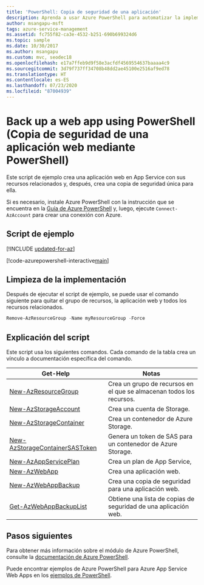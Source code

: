 ```yaml
---
title: 'PowerShell: Copia de seguridad de una aplicación'
description: Aprenda a usar Azure PowerShell para automatizar la implementación y administración de App Service. En este ejemplo se muestra cómo realizar una copia de seguridad de una aplicación.
author: msangapu-msft
tags: azure-service-management
ms.assetid: fc755f82-ca3e-4532-b251-690b699324d6
ms.topic: sample
ms.date: 10/30/2017
ms.author: msangapu
ms.custom: mvc, seodec18
ms.openlocfilehash: e17a7ffeb9d9f58e3acfdf4569554637baaaa4c9
ms.sourcegitcommit: 3d79f737ff34708b48dd2ae45100e2516af9ed78
ms.translationtype: HT
ms.contentlocale: es-ES
ms.lasthandoff: 07/23/2020
ms.locfileid: "87004939"
---
```

# <a name="back-up-a-web-app-using-powershell"></a>Back up a web app using PowerShell (Copia de seguridad de una aplicación web mediante PowerShell)

Este script de ejemplo crea una aplicación web en App Service con sus recursos relacionados y, después, crea una copia de seguridad única para ella. 

Si es necesario, instale Azure PowerShell con la instrucción que se encuentra en la [Guía de Azure PowerShell](/powershell/azure/) y, luego, ejecute `Connect-AzAccount` para crear una conexión con Azure. 

## <a name="sample-script"></a>Script de ejemplo

[!INCLUDE [updated-for-az](../../../includes/updated-for-az.md)]

[!code-azurepowershell-interactive[main](../../../powershell_scripts/app-service/backup-onetime/backup-onetime.ps1?highlight=1-5 "Back up a web app")]

## <a name="clean-up-deployment"></a>Limpieza de la implementación 

Después de ejecutar el script de ejemplo, se puede usar el comando siguiente para quitar el grupo de recursos, la aplicación web y todos los recursos relacionados.

```powershell
Remove-AzResourceGroup -Name myResourceGroup -Force
```

## <a name="script-explanation"></a>Explicación del script

Este script usa los siguientes comandos. Cada comando de la tabla crea un vínculo a documentación específica del comando.

| Get-Help | Notas |
|---|---|
| [New-AzResourceGroup](/powershell/module/az.resources/new-azresourcegroup) | Crea un grupo de recursos en el que se almacenan todos los recursos. |
| [New-AzStorageAccount](/powershell/module/az.storage/new-azstorageaccount) | Crea una cuenta de Storage. |
| [New-AzStorageContainer](/powershell/module/az.storage/new-AzStoragecontainer) | Crea un contenedor de Azure Storage. |
| [New-AzStorageContainerSASToken](/powershell/module/az.storage/new-AzStoragecontainersastoken) | Genera un token de SAS para un contenedor de Azure Storage.  |
| [New-AzAppServicePlan](/powershell/module/az.websites/new-azappserviceplan) | Crea un plan de App Service, |
| [New-AzWebApp](/powershell/module/az.websites/new-azwebapp) | Crea una aplicación web. |
| [New-AzWebAppBackup](/powershell/module/az.websites/new-azwebappbackup) | Crea una copia de seguridad para una aplicación web. |
| [Get-AzWebAppBackupList](/powershell/module/az.websites/get-azwebappbackuplist) | Obtiene una lista de copias de seguridad de una aplicación web. |

## <a name="next-steps"></a>Pasos siguientes

Para obtener más información sobre el módulo de Azure PowerShell, consulte la [documentación de Azure PowerShell](/powershell/azure/).

Puede encontrar ejemplos de Azure PowerShell para Azure App Service Web Apps en los [ejemplos de PowerShell](../samples-powershell.md).
